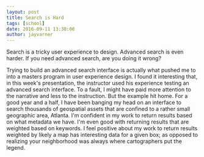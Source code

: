 ```yaml
---
layout: post
title: Search is Hard
tags: [school]
date: 2016-09-11 13:30:00
author: jayvarner
---
```

Search is a tricky user experience to design. Advanced search is even harder. If you need advanced search, are you doing it wrong?

Trying to build an advanced search interface is actually what pushed me to into a masters program in user experience design. I found it interesting that, in this week's presentation, the instructor used his experience testing an advanced search interface. To a fault, I might have paid more attention to the narrative and less to the instruction. But the example hit home. For a good year and a half, I have been banging my head on an interface to search thousands of geospatial assets that are confined to a rather small geographic area, Atlanta. I'm confident in my work to return results based on what metadata we have. I'm even good with returning results that are weighted based on keywords. I feel positive about my work to return results weighted by likely a map has interesting data for a given box; as opposed to realizing your neighborhood was always where cartographers put the legend.
